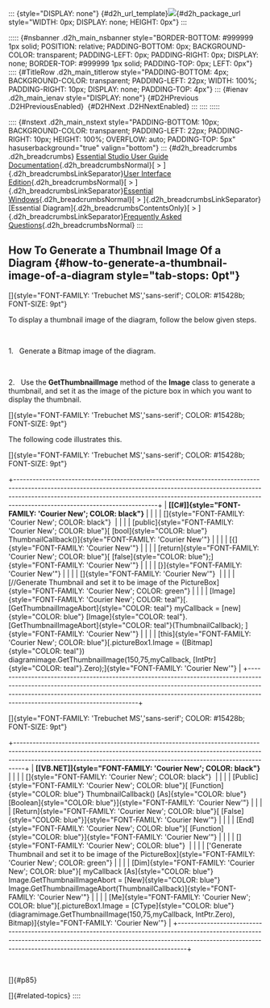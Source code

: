 ::: {style="DISPLAY: none"}
[](ms-xhelp:///?Id=d2h_url_template){#d2h_url_template}![](!package_url!){#d2h_package_url style="WIDTH: 0px; DISPLAY: none; HEIGHT: 0px"}
:::

::::: {#nsbanner .d2h_main_nsbanner style="BORDER-BOTTOM: #999999 1px solid; POSITION: relative; PADDING-BOTTOM: 0px; BACKGROUND-COLOR: transparent; PADDING-LEFT: 0px; PADDING-RIGHT: 0px; DISPLAY: none; BORDER-TOP: #999999 1px solid; PADDING-TOP: 0px; LEFT: 0px"}
:::: {#TitleRow .d2h_main_titlerow style="PADDING-BOTTOM: 4px; BACKGROUND-COLOR: transparent; PADDING-LEFT: 22px; WIDTH: 100%; PADDING-RIGHT: 10px; DISPLAY: none; PADDING-TOP: 4px"}
::: {#ienav .d2h_main_ienav style="DISPLAY: none"}
[](ms-xhelp:///?Id=518e0c72-721b-4aba-a1cb-0ec20cbb8afb){#D2HPrevious .D2HPreviousEnabled}  [](ms-xhelp:///?Id=89650b82-522a-452e-b60c-6d54f08b12a1){#D2HNext .D2HNextEnabled}
:::
::::
:::::

:::: {#nstext .d2h_main_nstext style="PADDING-BOTTOM: 10px; BACKGROUND-COLOR: transparent; PADDING-LEFT: 22px; PADDING-RIGHT: 10px; HEIGHT: 100%; OVERFLOW: auto; PADDING-TOP: 5px" hasuserbackground="true" valign="bottom"}
::: {#d2h_breadcrumbs .d2h_breadcrumbs}
[Essential Studio User Guide Documentation](ms-xhelp:///?Id=12457748-09e3-4d74-a240-8e049cedf030){.d2h_breadcrumbsNormal}[ \> ]{.d2h_breadcrumbsLinkSeparator}[User Interface Edition](ms-xhelp:///?Id=c29296b7-531c-413b-a0ec-488ca1f7f669){.d2h_breadcrumbsNormal}[ \> ]{.d2h_breadcrumbsLinkSeparator}[Essential Windows](ms-xhelp:///?Id=e60759d8-47a4-4570-9d7a-16a68d63f2ea){.d2h_breadcrumbsNormal}[ \> ]{.d2h_breadcrumbsLinkSeparator}[Essential Diagram]{.d2h_breadcrumbsContentsOnly}[ \> ]{.d2h_breadcrumbsLinkSeparator}[Frequently Asked Questions](ms-xhelp:///?Id=bb4a5b35-2631-4a2a-9fa8-2159cc7204f4){.d2h_breadcrumbsNormal}
:::

## How To Generate a Thumbnail Image Of a Diagram {#how-to-generate-a-thumbnail-image-of-a-diagram style="tab-stops: 0pt"}

[]{style="FONT-FAMILY: 'Trebuchet MS','sans-serif'; COLOR: #15428b; FONT-SIZE: 9pt"} 

To display a thumbnail image of the diagram, follow the below given steps.

 

1.   Generate a Bitmap image of the diagram.

 

2.   Use the **GetThumbnailImage** method of the **Image** class to generate a thumbnail, and set it as the image of the picture box in which you want to display the thumbnail.

[]{style="FONT-FAMILY: 'Trebuchet MS','sans-serif'; COLOR: #15428b; FONT-SIZE: 9pt"} 

The following code illustrates this.

[]{style="FONT-FAMILY: 'Trebuchet MS','sans-serif'; COLOR: #15428b; FONT-SIZE: 9pt"} 

+--------------------------------------------------------------------------------------------------------------------------------------------------------------------------------------------------------------------------------------------------------------------------------------+
| **[\[C#\]]{style="FONT-FAMILY: 'Courier New'; COLOR: black"}**                                                                                                                                                                                                                       |
|                                                                                                                                                                                                                                                                                      |
| []{style="FONT-FAMILY: 'Courier New'; COLOR: black"}                                                                                                                                                                                                                                 |
|                                                                                                                                                                                                                                                                                      |
| [public]{style="FONT-FAMILY: 'Courier New'; COLOR: blue"}[ [bool]{style="COLOR: blue"} ThumbnailCallback()]{style="FONT-FAMILY: 'Courier New'"}                                                                                                                                      |
|                                                                                                                                                                                                                                                                                      |
| [{]{style="FONT-FAMILY: 'Courier New'"}                                                                                                                                                                                                                                              |
|                                                                                                                                                                                                                                                                                      |
| [return]{style="FONT-FAMILY: 'Courier New'; COLOR: blue"}[ [false]{style="COLOR: blue"};]{style="FONT-FAMILY: 'Courier New'"}                                                                                                                                                        |
|                                                                                                                                                                                                                                                                                      |
| [}]{style="FONT-FAMILY: 'Courier New'"}                                                                                                                                                                                                                                              |
|                                                                                                                                                                                                                                                                                      |
| []{style="FONT-FAMILY: 'Courier New'"}                                                                                                                                                                                                                                               |
|                                                                                                                                                                                                                                                                                      |
| [//Generate Thumbnail and set it to be image of the PictureBox]{style="FONT-FAMILY: 'Courier New'; COLOR: green"}                                                                                                                                                                    |
|                                                                                                                                                                                                                                                                                      |
| [Image]{style="FONT-FAMILY: 'Courier New'; COLOR: teal"}[.[GetThumbnailImageAbort]{style="COLOR: teal"} myCallback = [new]{style="COLOR: blue"} [Image]{style="COLOR: teal"}.[GetThumbnailImageAbort]{style="COLOR: teal"}(ThumbnailCallback); ]{style="FONT-FAMILY: 'Courier New'"} |
|                                                                                                                                                                                                                                                                                      |
| [this]{style="FONT-FAMILY: 'Courier New'; COLOR: blue"}[.pictureBox1.Image = ([Bitmap]{style="COLOR: teal"}) diagramimage.GetThumbnailImage(150,75,myCallback, [IntPtr]{style="COLOR: teal"}.Zero);]{style="FONT-FAMILY: 'Courier New'"}                                             |
+--------------------------------------------------------------------------------------------------------------------------------------------------------------------------------------------------------------------------------------------------------------------------------------+

[]{style="FONT-FAMILY: 'Trebuchet MS','sans-serif'; COLOR: #15428b; FONT-SIZE: 9pt"} 

+---------------------------------------------------------------------------------------------------------------------------------------------------------------------------------------------------------------------------------------------+
| **[\[VB.NET\]]{style="FONT-FAMILY: 'Courier New'; COLOR: black"}**                                                                                                                                                                          |
|                                                                                                                                                                                                                                             |
| []{style="FONT-FAMILY: 'Courier New'; COLOR: black"}                                                                                                                                                                                        |
|                                                                                                                                                                                                                                             |
| [Public]{style="FONT-FAMILY: 'Courier New'; COLOR: blue"}[ [Function]{style="COLOR: blue"} ThumbnailCallback() [As]{style="COLOR: blue"} [Boolean]{style="COLOR: blue"}]{style="FONT-FAMILY: 'Courier New'"}                                |
|                                                                                                                                                                                                                                             |
| [Return]{style="FONT-FAMILY: 'Courier New'; COLOR: blue"}[ [False]{style="COLOR: blue"}]{style="FONT-FAMILY: 'Courier New'"}                                                                                                                |
|                                                                                                                                                                                                                                             |
| [End]{style="FONT-FAMILY: 'Courier New'; COLOR: blue"}[ [Function]{style="COLOR: blue"}]{style="FONT-FAMILY: 'Courier New'"}                                                                                                                |
|                                                                                                                                                                                                                                             |
| []{style="FONT-FAMILY: 'Courier New'; COLOR: blue"}                                                                                                                                                                                         |
|                                                                                                                                                                                                                                             |
| [\'Generate Thumbnail and set it to be image of the PictureBox]{style="FONT-FAMILY: 'Courier New'; COLOR: green"}                                                                                                                           |
|                                                                                                                                                                                                                                             |
| [Dim]{style="FONT-FAMILY: 'Courier New'; COLOR: blue"}[ myCallback [As]{style="COLOR: blue"} Image.GetThumbnailImageAbort = [New]{style="COLOR: blue"} Image.GetThumbnailImageAbort(ThumbnailCallback)]{style="FONT-FAMILY: 'Courier New'"} |
|                                                                                                                                                                                                                                             |
| [Me]{style="FONT-FAMILY: 'Courier New'; COLOR: blue"}[.pictureBox1.Image = [CType]{style="COLOR: blue"}(diagramimage.GetThumbnailImage(150,75,myCallback, IntPtr.Zero), Bitmap)]{style="FONT-FAMILY: 'Courier New'"}                        |
+---------------------------------------------------------------------------------------------------------------------------------------------------------------------------------------------------------------------------------------------+

 

[]{#p85} 

[]{#related-topics}
::::
